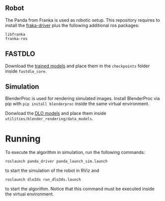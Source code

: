 ## Robot


The Panda from Franka is used as robotic setup. This repository requires to install the [fraka-driver](https://dei-gitlab.dei.unibo.it/lar/franka_driver) plus the following additional ros packages:

```
libfranka
franka-ros
```

## FASTDLO


Download the [trained models](https://drive.google.com/file/d/1OVcro53E_8oJxRPHqGy619rBNoCD3rzT/view?usp=sharing) and place them in the ```checkpoints``` folder inside ```fastdlo_core```.


## Simulation

BlenderProc is used for rendering simulated images. Install BlenderProc via pip with ```pip install blenderproc``` inside the same virtual environment.

Donwload the [DLO models](https://mega.nz/file/0ZkmGLJT#73O7H61yFNSTuwe2t6lW2Ap2egNryhg5t2yYEo4AgQo) and place them inside ```utilities/blender_rendering/data_models```.

# Running

To execute the algorithm in simulation, run the following commands:

```
roslaunch panda_driver panda_launch_sim.launch
```
to start the simulation of the robot in RViz and

```
roslaunch dlo3ds run_dlo3ds.launch
```
to start the algorithm. Notice that this command must be executed inside the virtual environment.



